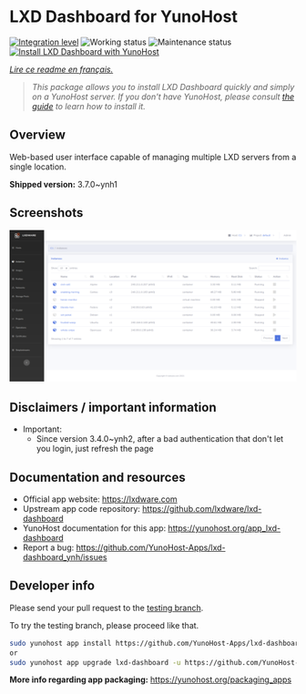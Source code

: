 <!--
N.B.: This README was automatically generated by https://github.com/YunoHost/apps/tree/master/tools/README-generator
It shall NOT be edited by hand.
-->

# LXD Dashboard for YunoHost

[![Integration level](https://dash.yunohost.org/integration/lxd-dashboard.svg)](https://dash.yunohost.org/appci/app/lxd-dashboard) ![Working status](https://ci-apps.yunohost.org/ci/badges/lxd-dashboard.status.svg) ![Maintenance status](https://ci-apps.yunohost.org/ci/badges/lxd-dashboard.maintain.svg)  
[![Install LXD Dashboard with YunoHost](https://install-app.yunohost.org/install-with-yunohost.svg)](https://install-app.yunohost.org/?app=lxd-dashboard)

*[Lire ce readme en français.](./README_fr.md)*

> *This package allows you to install LXD Dashboard quickly and simply on a YunoHost server.
If you don't have YunoHost, please consult [the guide](https://yunohost.org/#/install) to learn how to install it.*

## Overview

Web-based user interface capable of managing multiple LXD servers from a single location.


**Shipped version:** 3.7.0~ynh1

## Screenshots

![Screenshot of LXD Dashboard](./doc/screenshots/screenshot01.png)

## Disclaimers / important information

* Important:
    * Since version 3.4.0~ynh2, after a bad authentication that don't let you login, just refresh the page

## Documentation and resources

* Official app website: <https://lxdware.com>
* Upstream app code repository: <https://github.com/lxdware/lxd-dashboard>
* YunoHost documentation for this app: <https://yunohost.org/app_lxd-dashboard>
* Report a bug: <https://github.com/YunoHost-Apps/lxd-dashboard_ynh/issues>

## Developer info

Please send your pull request to the [testing branch](https://github.com/YunoHost-Apps/lxd-dashboard_ynh/tree/testing).

To try the testing branch, please proceed like that.

``` bash
sudo yunohost app install https://github.com/YunoHost-Apps/lxd-dashboard_ynh/tree/testing --debug
or
sudo yunohost app upgrade lxd-dashboard -u https://github.com/YunoHost-Apps/lxd-dashboard_ynh/tree/testing --debug
```

**More info regarding app packaging:** <https://yunohost.org/packaging_apps>
